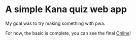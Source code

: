 # A simple Kana quiz web app
My goal was to try making something with pwa.

For now, the basic is complete, you can see the final [Online](https://kanawebapp.pages.dev)!